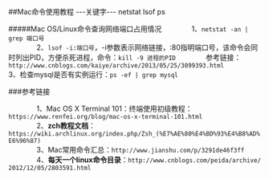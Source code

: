 ##Mac命令使用教程
---关键字--- netstat lsof ps

#####Mac OS/Linux命令查询网络端口占用情况
&emsp;&emsp;&emsp;&emsp;1、`netstat -an | grep 端口号`<br/>
&emsp;&emsp;&emsp;&emsp;2、`lsof -i:端口号`，-i参数表示网络链接，:80指明端口号，该命令会同时列出PID，方便杀死进程，命令：`kill -9 进程的PID`
&emsp;&emsp;&emsp;&emsp;参考链接：`http://www.cnblogs.com/kaiye/archive/2013/05/25/3099393.html` <br/>
3、检查mysql是否有实例运行：`ps -ef | grep mysql
` <br/>






###参考链接

&emsp;&emsp;&emsp;&emsp;1、Mac OS X Terminal 101：终端使用初级教程：`https://www.renfei.org/blog/mac-os-x-terminal-101.html` <br/>
&emsp;&emsp;&emsp;&emsp;2、**zch教程文档**：`https://wiki.archlinux.org/index.php/Zsh_(%E7%AE%80%E4%BD%93%E4%B8%AD%E6%96%87)` <br/>
&emsp;&emsp;&emsp;&emsp;3、Mac常用命令汇总：`http://www.jianshu.com/p/3291de46f3ff`  <br/>
&emsp;&emsp;&emsp;&emsp;4、**每天一个linux命令目录**：`http://www.cnblogs.com/peida/archive/ 2012/12/05/2803591.html` <br/>
